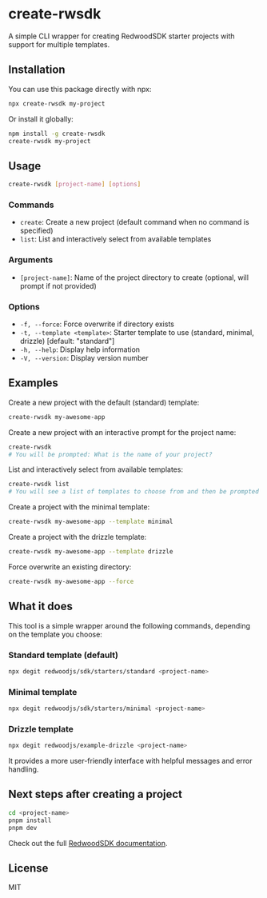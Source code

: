 # create-rwsdk

A simple CLI wrapper for creating RedwoodSDK starter projects with support for multiple templates.

## Installation

You can use this package directly with npx:

```bash
npx create-rwsdk my-project
```

Or install it globally:

```bash
npm install -g create-rwsdk
create-rwsdk my-project
```

## Usage

```bash
create-rwsdk [project-name] [options]
```

### Commands

- `create`: Create a new project (default command when no command is specified)
- `list`: List and interactively select from available templates

### Arguments

- `[project-name]`: Name of the project directory to create (optional, will prompt if not provided)

### Options

- `-f, --force`: Force overwrite if directory exists
- `-t, --template <template>`: Starter template to use (standard, minimal, drizzle) [default: "standard"]
- `-h, --help`: Display help information
- `-V, --version`: Display version number

## Examples

Create a new project with the default (standard) template:

```bash
create-rwsdk my-awesome-app
```

Create a new project with an interactive prompt for the project name:

```bash
create-rwsdk
# You will be prompted: What is the name of your project?
```

List and interactively select from available templates:

```bash
create-rwsdk list
# You will see a list of templates to choose from and then be prompted for a project name
```

Create a project with the minimal template:

```bash
create-rwsdk my-awesome-app --template minimal
```

Create a project with the drizzle template:

```bash
create-rwsdk my-awesome-app --template drizzle
```

Force overwrite an existing directory:

```bash
create-rwsdk my-awesome-app --force
```

## What it does

This tool is a simple wrapper around the following commands, depending on the template you choose:

### Standard template (default)
```bash
npx degit redwoodjs/sdk/starters/standard <project-name>
```

### Minimal template
```bash
npx degit redwoodjs/sdk/starters/minimal <project-name>
```

### Drizzle template
```bash
npx degit redwoodjs/example-drizzle <project-name>
```

It provides a more user-friendly interface with helpful messages and error handling.

## Next steps after creating a project

```bash
cd <project-name>
pnpm install
pnpm dev
```

Check out the full [RedwoodSDK documentation](https://rwsdk.com/docs).

## License

MIT
